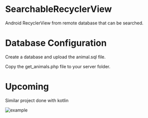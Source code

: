 # SearchableRecyclerView
Android RecyclerView from remote database that can be searched.

Database Configuration
======================

Create a database and upload the animal.sql file.

Copy the get_animals.php file to your server folder.

Upcoming
========
Similar project done with kotlin

![example](https://github.com/ngangavic/files/blob/master/rvSearch.gif)



